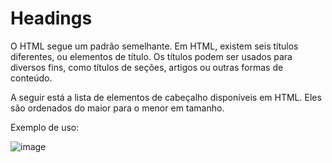 # Headings

O HTML segue um padrão semelhante. Em HTML, existem seis títulos diferentes, ou elementos de título. Os títulos podem ser usados para diversos fins, como títulos de seções, artigos ou outras formas de conteúdo.

A seguir está a lista de elementos de cabeçalho disponíveis em HTML. Eles são ordenados do maior para o menor em tamanho.


Exemplo de uso:

![image](https://user-images.githubusercontent.com/85000470/172902705-6bd9157f-cab7-42ab-af92-66e1bd30a170.png)
